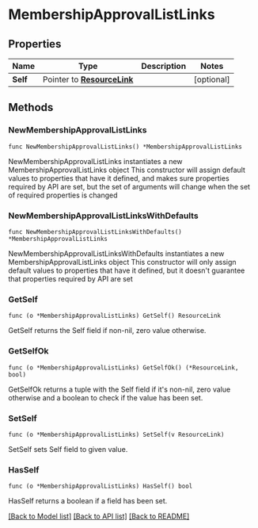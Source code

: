 # MembershipApprovalListLinks

## Properties

Name | Type | Description | Notes
------------ | ------------- | ------------- | -------------
**Self** | Pointer to [**ResourceLink**](ResourceLink.md) |  | [optional] 

## Methods

### NewMembershipApprovalListLinks

`func NewMembershipApprovalListLinks() *MembershipApprovalListLinks`

NewMembershipApprovalListLinks instantiates a new MembershipApprovalListLinks object
This constructor will assign default values to properties that have it defined,
and makes sure properties required by API are set, but the set of arguments
will change when the set of required properties is changed

### NewMembershipApprovalListLinksWithDefaults

`func NewMembershipApprovalListLinksWithDefaults() *MembershipApprovalListLinks`

NewMembershipApprovalListLinksWithDefaults instantiates a new MembershipApprovalListLinks object
This constructor will only assign default values to properties that have it defined,
but it doesn't guarantee that properties required by API are set

### GetSelf

`func (o *MembershipApprovalListLinks) GetSelf() ResourceLink`

GetSelf returns the Self field if non-nil, zero value otherwise.

### GetSelfOk

`func (o *MembershipApprovalListLinks) GetSelfOk() (*ResourceLink, bool)`

GetSelfOk returns a tuple with the Self field if it's non-nil, zero value otherwise
and a boolean to check if the value has been set.

### SetSelf

`func (o *MembershipApprovalListLinks) SetSelf(v ResourceLink)`

SetSelf sets Self field to given value.

### HasSelf

`func (o *MembershipApprovalListLinks) HasSelf() bool`

HasSelf returns a boolean if a field has been set.


[[Back to Model list]](../README.md#documentation-for-models) [[Back to API list]](../README.md#documentation-for-api-endpoints) [[Back to README]](../README.md)


